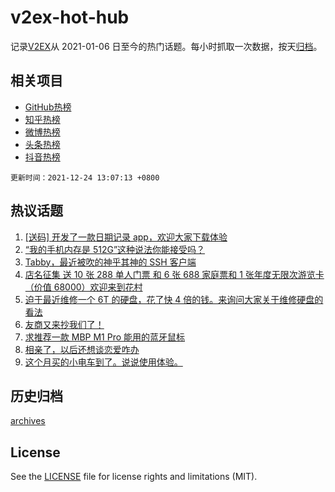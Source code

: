# v2ex-hot-hub

 记录[V2EX](https://www.v2ex.com/)从 2021-01-06 日至今的热门话题。每小时抓取一次数据，按天[归档](archives)。
 
 ## 相关项目

- [GitHub热榜](https://github.com/snaildev/github-hot-hub)
- [知乎热榜](https://github.com/snaildev/zhihu-hot-hub)
- [微博热榜](https://github.com/snaildev/weibo-hot-hub)
- [头条热榜](https://github.com/snaildev/toutiao-hot-hub)
- [抖音热榜](https://github.com/snaildev/douyin-hot-hub)


 `更新时间：2021-12-24 13:07:13 +0800`

## 热议话题

1. [[送码] 开发了一款日期记录 app，欢迎大家下载体验](https://www.v2ex.com/t/823987)
1. [“我的手机内存是 512G”这种说法你能接受吗？](https://www.v2ex.com/t/824040)
1. [Tabby，最近被吹的神乎其神的 SSH 客户端](https://www.v2ex.com/t/824004)
1. [店名征集 送 10 张 288 单人门票 和 6 张 688 家庭票和 1 张年度无限次游览卡（价值 68000）欢迎来到花村](https://www.v2ex.com/t/824132)
1. [迫于最近维修一个 6T 的硬盘，花了快 4 倍的钱。来询问大家关于维修硬盘的看法](https://www.v2ex.com/t/824025)
1. [友商又来抄我们了！](https://www.v2ex.com/t/824090)
1. [求推荐一款 MBP M1 Pro 能用的蓝牙鼠标](https://www.v2ex.com/t/823982)
1. [相亲了，以后还想谈恋爱咋办](https://www.v2ex.com/t/824087)
1. [这个月买的小电车到了。说说使用体验。](https://www.v2ex.com/t/824140)

## 历史归档

[archives](archives)

## License

See the [LICENSE](LICENSE) file for license rights and limitations (MIT).
